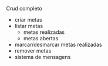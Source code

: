 Crud completo

- criar metas
- listar metas
    - metas realizadas
    - metas abertas
- marcar/desmarcar metas realizadas
- remover metas
- sistema de mensagens